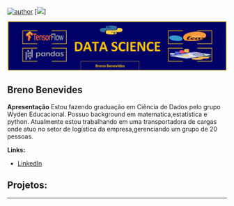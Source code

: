 [![author](https://img.shields.io/badge/author-BrenoBenevides-red.svg)](https://www.linkedin.com/in/breno-benevides-173665143/) [![](https://img.shields.io/badge/python-3.7+-blue.svg)]

<p align="center">
  <img src="banner.png" >
</p>

## Breno Benevides
  
**Apresentação**
Estou fazendo graduação em Ciência de Dados pelo grupo Wyden Educacional. Possuo background em matematica,estatística e python.
Atualmente estou trabalhando em uma transportadora de cargas onde atuo no setor de logística da empresa,gerenciando um grupo de 20 pessoas.



**Links:**
* [LinkedIn](https://www.linkedin.com/in/breno-benevides-173665143/)



## Projetos:


---
